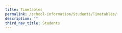 ```yaml
---
title: Timetables
permalink: /school-information/Students/Timetables/
description: ""
third_nav_title: Students
---
```

